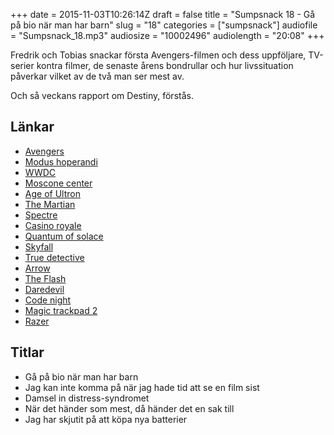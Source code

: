 +++
date = 2015-11-03T10:26:14Z
draft = false
title = "Sumpsnack 18 - Gå på bio när man har barn"
slug = "18"
categories = ["sumpsnack"]
audiofile = "Sumpsnack_18.mp3"
audiosize = "10002496"
audiolength = "20:08"
+++

Fredrik och Tobias snackar första Avengers-filmen och dess uppföljare, TV-serier kontra filmer, de senaste årens bondrullar och hur livssituation påverkar vilket av de två man ser mest av.

Och så veckans rapport om Destiny, förstås.

## Länkar ##
* [Avengers](https://en.wikipedia.org/wiki/The_Avengers_%282012_film%29)
* [Modus hoperandi](http://skabrewing.com/brews/modus-hoperandi-ipa/)
* [WWDC](https://en.wikipedia.org/wiki/Apple_Worldwide_Developers_Conference)
* [Moscone center](https://en.wikipedia.org/wiki/Moscone_Center)
* [Age of Ultron](https://en.wikipedia.org/wiki/Avengers:_Age_of_Ultron)
* [The Martian](https://en.wikipedia.org/wiki/The_Martian_%28film%29)
* [Spectre](https://en.wikipedia.org/wiki/Spectre_%282015_film%29)
* [Casino royale](https://en.wikipedia.org/wiki/Casino_Royale_%282006_film%29)
* [Quantum of solace](https://en.wikipedia.org/wiki/Quantum_of_Solace)
* [Skyfall](https://en.wikipedia.org/wiki/Skyfall)
* [True detective](https://en.wikipedia.org/wiki/True_Detective_%28TV_series%29)
* [Arrow](https://en.wikipedia.org/wiki/Arrow_%28TV_series%29)
* [The Flash](https://en.wikipedia.org/wiki/The_Flash_%282014_TV_series%29)
* [Daredevil](https://en.wikipedia.org/wiki/Daredevil_%28TV_series%29)
* [Code night](http://www.idg.se/2.37707/code-night)
* [Magic trackpad 2](http://www.apple.com/shop/product/MJ2R2LL/A/magic-trackpad-2?fnode=56)
* [Razer](https://en.wikipedia.org/wiki/Razer_Inc.)

## Titlar ##
* Gå på bio när man har barn
* Jag kan inte komma på när jag hade tid att se en film sist
* Damsel in distress-syndromet
* När det händer som mest, då händer det en sak till
* Jag har skjutit på att köpa nya batterier